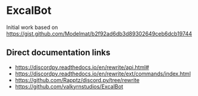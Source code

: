 # ExcalBot

Initial work based on <https://gist.github.com/Modelmat/b2f92ad6db3d89302649ceb6dcb19744>

## Direct documentation links

* <https://discordpy.readthedocs.io/en/rewrite/api.html#>
* <https://discordpy.readthedocs.io/en/rewrite/ext/commands/index.html>
* <https://github.com/Rapptz/discord.py/tree/rewrite>
* <https://github.com/valkyrnstudios/ExcalBot>
